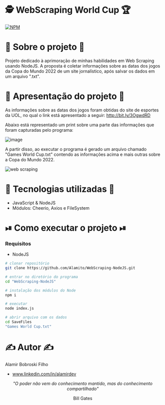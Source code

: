 # 🕵️ WebScraping World Cup 🏆
[![NPM](https://img.shields.io/github/license/Alamito/WebScraping-NodeJS)](https://github.com/Alamito/WebScraping-NodeJS/blob/main/LICENCE)

# 📜 Sobre o projeto 📜

Projeto dedicado à aprimoração de minhas habilidades em Web Scraping usando NodeJS. A proposta é coletar informações sobre as datas dos jogos da Copa do Mundo 2022 de um site jornalístico, após salvar os dados em um arquivo ".txt".

# 🎥 Apresentação do projeto 🎥

As informações sobre as datas dos jogos foram obtidas do site de esportes da UOL, no qual o link está apresentado a seguir: http://bit.ly/3OgwdRD

Abaixo está representado um print sobre uma parte das informações que foram capturadas pelo programa:

![image](https://user-images.githubusercontent.com/102616676/201494313-25837de0-1097-4b6d-a46e-f1c0cf3a0e72.png)

A partir disso, ao executar o programa é gerado um arquivo chamado "Games World Cup.txt" contendo as informações acima e mais outras sobre a Copa do Mundo 2022.

![web scraping](https://user-images.githubusercontent.com/102616676/201494978-9c7fcb83-71c8-47e3-bb24-0b6045364ab0.gif)

# 🧬 Tecnologias utilizadas 🧬

- JavaScript & NodeJS
- Módulos: Cheerio, Axios e FileSystem

# ⏯ Como executar o projeto ⏯

### Requisitos

- NodeJS

```bash
# clonar repositório
git clone https://github.com/Alamito/WebScraping-NodeJS.git

# entrar no diretório do programa
cd "WebScraping-NodeJS"

# instalação dos módulos do Node
npm i

# executar 
node index.js

# abrir arquivo com os dados
cd SaveFiles
"Games World Cup.txt"
```

# ✍️ Autor ✍️
Alamir Bobroski Filho 
- www.linkedin.com/in/alamirdev

<p align = "center"><em>"O poder não vem do conhecimento mantido, mas do conhecimento compartilhado"</em></p> <p align = "center">Bill Gates</p>
